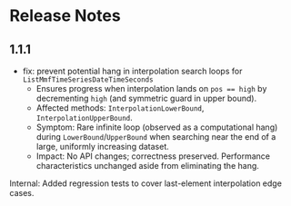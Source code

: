 # Release Notes

## 1.1.1

- fix: prevent potential hang in interpolation search loops for `ListMmfTimeSeriesDateTimeSeconds`
  - Ensures progress when interpolation lands on `pos == high` by decrementing `high` (and symmetric guard in upper bound).
  - Affected methods: `InterpolationLowerBound`, `InterpolationUpperBound`.
  - Symptom: Rare infinite loop (observed as a computational hang) during `LowerBound`/`UpperBound` when searching near the end of a large, uniformly increasing dataset.
  - Impact: No API changes; correctness preserved. Performance characteristics unchanged aside from eliminating the hang.

Internal: Added regression tests to cover last-element interpolation edge cases.
